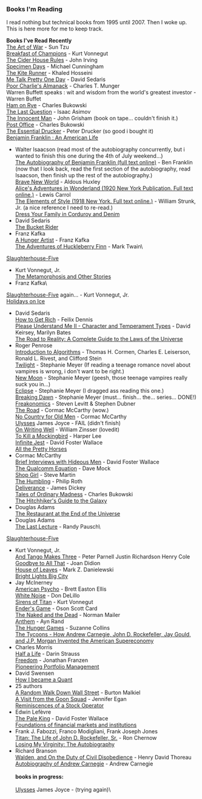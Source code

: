 ### Books I'm Reading

I read nothing but technical books from 1995 until 2007. Then I woke up.
This is here more for me to keep track.

**Books I've Read Recently**\
 [The Art of War](http://en.wikipedia.org/wiki/The_Art_of_War) - Sun
Tzu\
 [Breakfast of
Champions](http://en.wikipedia.org/wiki/Breakfast_of_Champions) - Kurt
Vonnegut\
 [The Cider House
Rules](http://en.wikipedia.org/wiki/The_Cider_House_Rules) - John
Irving\
 [Specimen Days](http://en.wikipedia.org/wiki/Specimen_Days) - Michael
Cunningham\
 [The Kite Runner](http://en.wikipedia.org/wiki/The_Kite_Runner) -
Khaled Hosseini\
 [Me Talk Pretty One
Day](http://en.wikipedia.org/wiki/Me_Talk_Pretty_One_Day) - David
Sedaris\
 [Poor Charlie's Almanack](http://www.poorcharliesalmanack.com/) -
Charles T. Munger\
 Warren Buffett speaks : wit and wisdom from the world's greatest
investor - Warren Buffet\
 [Ham on Rye](http://en.wikipedia.org/wiki/Ham_On_Rye) - Charles
Bukowski\
 [The Last Question](http://en.wikipedia.org/wiki/The_Last_Question) -
Isaac Asimov\
 [The Innocent Man](http://en.wikipedia.org/wiki/The_Innocent_Man) -
John Grisham (book on tape... couldn't finish it.)\
 [Post Office](http://en.wikipedia.org/wiki/Post_Office_%28novel%29) -
Charles Bukowski\
 [The Essential Drucker](http://en.wikipedia.org/wiki/Peter_Drucker) -
Peter Drucker (so good i bought it)\
 [Benjamin Franklin : An American
Life](http://books.google.com/books?id=oIW915dDMBwC&dq=Benjamin+Franklin+:+an+American+life+/+Walter+Isaacson&pg=PP1&ots=6ZsFtRdYQc&sig=NicYjAnjW7VlEAu1rzbzzaMx_vM&hl=en&sa=X&oi=book_result&resnum=1&ct=result)
- Walter Isaacson (read most of the autobiography concurrently, but i
wanted to finish this one during the 4th of July weekend...)\
 [The Autobiography of Benjamin Franklin (full text
online)](http://www.gutenberg.org/etext/148) - Ben Franklin (now that I
look back, read the first section of the autobiography, read Isaacson,
then finish up the rest of the autobiography.)\
 [Brave New World](http://en.wikipedia.org/wiki/Brave_New_World) -
Aldous Huxley\
 [Alice's Adventures in Wonderland (1920 New York Publication. Full text
online.)](http://www.gutenberg.org/files/19033/19033-h/19033-h.htm) -
Lewis Carrol\
 [The Elements of Style (1918 New York. Full text
online.)](http://www.bartleby.com/141/) - William Strunk, Jr. (a nice
reference I need to re-read.)\
 [Dress Your Family in Corduroy and
Denim](http://en.wikipedia.org/wiki/Dress_Your_Family_in_Corduroy_and_Denim)
- David Sedaris\
 [The Bucket
Rider](http://en.wikipedia.org/wiki/The_Complete_Stories_of_Franz_Kafka)
- Franz Kafka\
 [A Hunger
Artist](http://www.rockswithfeet.com/kafka/aHungerArtist.html) - Franz
Kafka\
 [The Adventures of Huckleberry
Finn](http://www.gutenberg.org/files/76/76.txt) - Mark Twain\

[Slaughterhouse-Five](http://en.wikipedia.org/wiki/Slaughter_House_Five)
- Kurt Vonnegut, Jr.\
 [The Metamorphosis and Other
Stories](http://www.amazon.com/gp/reader/1593080298/ref=sib_dp_bod_fc?ie=UTF8&p=S001#reader-link)
- Franz Kafka\

[Slaughterhouse-Five](http://en.wikipedia.org/wiki/Slaughter_House_Five)
again... - Kurt Vonnegut, Jr.\
 [Holidays on Ice](http://en.wikipedia.org/wiki/Holidays_on_Ice_(book))
- David Sedaris\
 [How to Get Rich](http://en.wikipedia.org/wiki/Felix_Dennis) - Feilix
Dennis\
 [Please Understand Me II - Character and Temperament
Types](http://en.wikipedia.org/wiki/Please_Understand_Me) - David
Keirsey, Marilyn Bates\
 [The Road to Reality: A Complete Guide to the Laws of the
Universe](http://en.wikipedia.org/wiki/The_Road_to_Reality:_A_Complete_Guide_to_the_Laws_of_the_Universe)
- Roger Penrose\
 [Introduction to
Algorithms](http://en.wikipedia.org/wiki/Introduction_to_Algorithms) -
Thomas H. Cormen, Charles E. Leiserson, Ronald L. Rivest, and Clifford
Stein\
 [Twilight](http://en.wikipedia.org/wiki/Twilight_(novel)) - Stephanie
Meyer (If reading a teenage romance novel about vampires is wrong, i
don't want to be right.)\
 [New Moon](http://en.wikipedia.org/wiki/New_Moon_(novel)) - Stephanie
Meyer (geesh, those teenage vampires really suck you in...)\
 [Eclipse](http://en.wikipedia.org/wiki/Eclipse_(novel)) - Stephanie
Meyer (I dragged ass reading this one.)\
 [Breaking Dawn](http://en.wikipedia.org/wiki/Breaking_Dawn) - Stephanie
Meyer (must... finish... the... series... DONE!)\
 [Freakonomics](http://en.wikipedia.org/wiki/Freakonomics) - Steven
Levitt & Stephen Dubner\
 [The Road](http://en.wikipedia.org/wiki/The_Road) - Cormac McCarthy
(wow.)\
 [No Country for Old
Men](http://en.wikipedia.org/wiki/No_Country_For_Old_Men) - Cormac
McCarthy\
 [Ulysses](http://en.wikipedia.org/wiki/Ulysses_(novel)) James Joyce -
FAIL (didn't finish)\
 [On Writing Well](http://en.wikipedia.org/wiki/William_Zinsser) -
William Zinsser (lovedit)\
 [To Kill a
Mockingbird](http://en.wikipedia.org/wiki/To_kill_a_mockingbird) -
Harper Lee\
 [Infinite Jest](http://en.wikipedia.org/wiki/Infinite_Jest) - David
Foster Wallace\
 [All the Pretty
Horses](http://en.wikipedia.org/wiki/All_the_Pretty_Horses_%28novel%29)
- Cormac McCarthy\
 [Brief Interviews with Hideous
Men](http://en.wikipedia.org/wiki/Brief_Interviews_with_Hideous_Men) -
David Foster Wallace\
 [The Qualcomm Equation](http://en.wikipedia.org/wiki/Qualcomm) - Dave
Mock\
 [Shop Girl](http://en.wikipedia.org/wiki/Shopgirl_%28novella%29) -
Steve Martin\
 [The Humbling](http://en.wikipedia.org/wiki/The_Humbling) - Philip
Roth\
 [Deliverance](http://en.wikipedia.org/wiki/Deliverance_%28novel%29) -
James Dickey\
 [Tales of Ordinary
Madness](http://en.wikipedia.org/wiki/Charles_Bukowski) - Charles
Bukowski\
 [The Hitchhiker's Guide to the
Galaxy](http://en.wikipedia.org/wiki/The_Hitchhiker%27s_Guide_to_the_Galaxy)
- Douglas Adams\
 [The Restaurant at the End of the
Universe](http://en.wikipedia.org/wiki/The_Restaurant_at_the_End_of_the_Universe)
- Douglas Adams\
 [The Last Lecture](http://en.wikipedia.org/wiki/The_Last_Lecture) -
Randy Pausch\

[Slaughterhouse-Five](http://en.wikipedia.org/wiki/Slaughter_House_Five)
- Kurt Vonnegut, Jr.\
 [And Tango Makes
Three](http://en.wikipedia.org/wiki/And_Tango_Makes_Three) - Peter
Parnell Justin Richardson Henry Cole\
 [Goodbye to All
That](http://www.mtholyoke.edu/~zkurmus/html/didion.html) - Joan Didion\
 [House of Leaves](http://en.wikipedia.org/wiki/House_of_Leaves) - Mark
Z. Danielewski\
 [Bright Lights Big
City](http://en.wikipedia.org/wiki/Bright_Lights,_Big_City_%28novel%29)
- Jay McInerney\
 [American Psycho](http://en.wikipedia.org/wiki/American_Psycho) - Brett
Easton Ellis\
 [White Noise](http://en.wikipedia.org/wiki/White_Noise_%28novel%29) -
Don DeLillo\
 [Sirens of Titan](http://en.wikipedia.org/wiki/The_Sirens_of_Titan) -
Kurt Vonnegut\
 [Ender's Game](http://en.wikipedia.org/wiki/Ender%27s_Game) - Oson
Scott Card\
 [The Naked and the
Dead](http://en.wikipedia.org/wiki/The_Naked_and_the_Dead) - Norman
Mailer\
 [Anthem](http://en.wikipedia.org/wiki/Anthem_%28novella%29) - Ayn Rand\
 [The Hunger Games](http://en.wikipedia.org/wiki/The_Hunger_Games) -
Suzanne Collins\
 [The Tycoons - How Andrew Carnegie, John D. Rockefeller, Jay Gould, and
J.P. Morgan Invented the American
Supereconomy](http://books.google.com/books?id=nDyoa2rMbSIC&printsec=frontcover&dq=the+tycoons+morris&source=bl&ots=DeT0vmAyRB&sig=dk5Fxh9-wNqHKsxW3HtDJ3jfnn0&hl=en&ei=95MmTb7OM4LDnAfiwIyFAg&sa=X&oi=book_result&ct=result&resnum=2&ved=0CCgQ6AEwAQ#v=onepage&q&f=false)
- Charles Morris\
 [Half a Life](http://en.wikipedia.org/wiki/Darin_Strauss) - Darin
Strauss\
 [Freedom](http://en.wikipedia.org/wiki/Freedom_(Franzen_novel)) -
Jonathan Franzen\
 [Pioneering Portfolio
Management](http://www.amazon.com/Pioneering-Portfolio-Management-Unconventional-Institutional/dp/1416544690/ref=sr_1_2?s=books&ie=UTF8&qid=1300070772&sr=1-2)
- David Swensen\
 [How I became a
Quant](http://www.amazon.com/How-Became-Quant-Insights-Streets/dp/0470050624)
- 25 authors\
 [A Random Walk Down Wall
Street](http://en.wikipedia.org/wiki/A_Random_Walk_Down_Wall_Street) -
Burton Malkiel\
 [A Visit from the Goon
Squad](http://en.wikipedia.org/wiki/A_Visit_From_the_Goon_Squad) -
Jennifer Egan\
 [Reminiscences of a Stock
Operator](http://en.wikipedia.org/wiki/Reminiscences_of_a_Stock_Operator)
- Edwin Lefèvre\
 [The Pale King](http://en.wikipedia.org/wiki/The_Pale_King) - David
Foster Wallace\
 [Foundations of financial markets and
institutions](http://books.google.com/books/about/Foundations_of_financial_markets_and_ins.html?id=0qzqQgAACAAJ)
- Frank J. Fabozzi, Franco Modigliani, Frank Joseph Jones\
 [Titan: The Life of John D. Rockefeller,
Sr.](http://books.google.com/books/about/Titan.html?id=Mleb5acWQF4C) -
Ron Chernow\
 [Losing My Virginity: The
Autobiography](http://books.google.com/books?id=mJUVkgAACAAJ&dq=branson+richard+losing+my+virginity&hl=en&src=bmrr&ei=8A-qTruqGsLe0QHvkt2jDw&sa=X&oi=book_result&ct=result&resnum=1&ved=0CEUQ6AEwAA)
- Richard Branson\
 [Walden, and On the Duty of Civil
Disobedience](http://www.gutenberg.org/files/205/205-h/205-h.htm) -
Henry David Thoreau\
 [Autobiography of Andrew
Carnegie](http://www.gutenberg.org/files/17976/17976-h/17976-h.htm) -
Andrew Carnegie\
 \
 **books in progress:**\
\
 [Ulysses](http://en.wikipedia.org/wiki/Ulysses_(novel)) James Joyce -
(trying again)\
